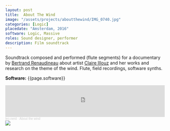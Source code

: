 ```yaml
---
layout: post
title:  About The Wind
image: "/assets/projects/aboutthewind/IMG_0740.jpg"
categories: [Logic]
placedate: "Amsterdam, 2016"
software: Logic, Massive
roles: Sound designer, performer
description: Film soundtrack
---
```


Soundtrack composed and performed (flute segments) for a documentary by <a href="https://www.gallixproduction.fr/fr/home">Bertrand Renaudineau</a> about artist <a href="https://www.claire-illouz.com/">Claire Illouz</a> and her works and research on the theme of the wind. Flute, field recordings, software synths.

<b>Software:</b> {{page.software}}

<iframe width="100%" height="100" scrolling="no" frameborder="no" allow="autoplay" src="https://w.soundcloud.com/player/?url=https%3A//api.soundcloud.com/tracks/233364832&color=%23ff5500&auto_play=false&hide_related=false&show_comments=true&show_user=true&show_reposts=false&show_teaser=true&visual=true"></iframe><div style="font-size: 10px; color: #cccccc;line-break: anywhere;word-break: normal;overflow: hidden;white-space: nowrap;text-overflow: ellipsis; font-family: Interstate,Lucida Grande,Lucida Sans Unicode,Lucida Sans,Garuda,Verdana,Tahoma,sans-serif;font-weight: 100;"><a href="https://soundcloud.com/leo_nerd" title="leo.nerd" target="_blank" style="color: #cccccc; text-decoration: none;">leo.nerd</a> · <a href="https://soundcloud.com/leo_nerd/about-the-wind-wip" title="About the wind" target="_blank" style="color: #cccccc; text-decoration: none;">About the wind</a></div>

<img src="{{ page.image }}">
